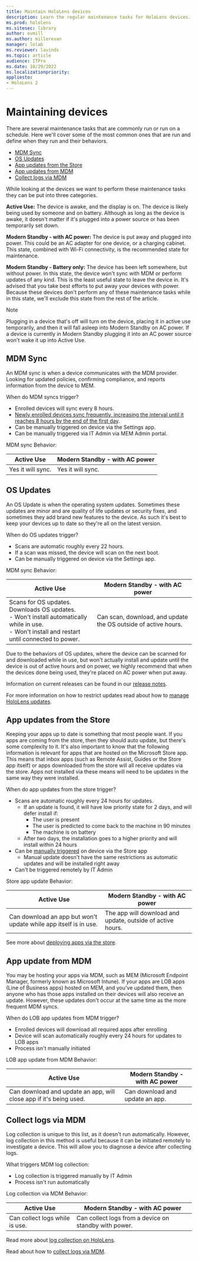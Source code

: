 ```yaml
---
title: Maintain HoloLens devices
description: Learn the regular maintenance tasks for HoloLens devices.
ms.prod: hololens
ms.sitesec: library
author: evmill
ms.author: millerevan
manager: lolab
ms.reviewer: lavinds
ms.topic: article
audience: ITPro
ms.date: 10/29/2022
ms.localizationpriority:
appliesto:
- HoloLens 2
---
```


# Maintaining devices

There are several maintenance tasks that are commonly run or run on a schedule. Here we'll cover some of the most common ones that are run and define when they run and their behaviors.

- [MDM Sync](#mdm-sync)
- [OS Updates](#os-updates)
- [App updates from the Store](#app-updates-from-the-store)
- [App updates from MDM](#app-update-from-mdm)
- [Collect logs via MDM](#collect-logs-via-mdm)

While looking at the devices we want to perform these maintenance tasks they can be put into three categories.

**Active Use:** The device is awake, and the display is on. The device is likely being used by someone and on battery. Although as long as the device is awake, it doesn't matter if it's plugged into a power source or has been temporarily set down.

**Modern Standby - with AC power:** The device is put away and plugged into power. This could be an AC adapter for one device, or a charging cabinet. This state, combined with Wi-Fi connectivity, is the recommended state for maintenance.

**Modern Standby - Battery only:** The device has been left somewhere, but without power. In this state, the device won't sync with MDM or perform updates of any kind. This is the least useful state to leave the device in. It's advised that you take best efforts to put away your devices with power. Because these devices don't perform any of these maintenance tasks while in this state, we'll exclude this state from the rest of the article.

> [!NOTE]
> Plugging in a device that's off will turn on the device, placing it in active use temporarily, and then it will fall asleep into Modern Standby on AC power. If a device is currently in Modern Standby plugging it into an AC power source won't wake it up into Active Use.

## MDM Sync

An MDM sync is when a device communicates with the MDM provider. Looking for updated policies, confirming compliance, and reports information from the device to MEM.

When do MDM syncs trigger?

- Enrolled devices will sync every 8 hours.
- [Newly enrolled devices sync frequently, increasing the interval until it reaches 8 hours by the end of the first day](/mem/intune/configuration/device-profile-troubleshoot#how-long-does-it-take-for-devices-to-get-a-policy-profile-or-app-after-they-are-assigned).
- Can be manually triggered on device via the Settings app.
- Can be manually triggered via IT Admin via MEM Admin portal.

MDM sync Behavior:

| Active Use | Modern Standby - with AC power |
| --- | --- |
| Yes it will sync. | Yes it will sync. |

## OS Updates

An OS Update is when the operating system updates. Sometimes these updates are minor and are quality of life updates or security fixes, and sometimes they add brand new features to the device. As such it's best to keep your devices up to date so they're all on the latest version.

When do OS updates trigger?

- Scans are automatic roughly every 22 hours.
- If a scan was missed, the device will scan on the next boot.
- Can be manually triggered on device via the Settings app.

MDM sync Behavior:

| Active Use | Modern Standby - with AC power |
| --- | --- |
| Scans for OS updates. Downloads OS updates. <br>  - Won't install automatically while in use. <br>  - Won't install and restart until connected to power. | Can scan, download, and update the OS outside of active hours. |

Due to the behaviors of OS updates, where the device can be scanned for and downloaded while in use, but won't actually install and update until the device is out of active hours and on power, we highly recommend that when the devices done being used, they're placed on AC power when put away.

Information on current releases can be found in our [release notes](hololens-release-notes.md).

For more information on how to restrict updates read about how to [manage HoloLens updates](hololens-updates.md).

## App updates from the Store

Keeping your apps up to date is something that most people want. If you apps are coming from the store, then they should auto update, but there's some complexity to it. It's also important to know that the following information is relevant for apps that are hosted on the Microsoft Store app. This means that inbox apps (such as Remote Assist, Guides or the Store app itself) or apps downloaded from the store will all receive updates via the store. Apps not installed via these means will need to be updates in the same way they were installed.

When do app updates from the store trigger?

- Scans are automatic roughly every 24 hours for updates.
  - If an update is found, it will have low priority state for 2 days, and will defer install if:
    - The user is present
    - The user is predicted to come back to the machine in 90 minutes
    - The machine is on battery
  - After two days, the installation goes to a higher priority and will install within 24 hours
- Can be [manually triggered](holographic-store-apps.md#update-apps) on device via the Store app
  - Manual update doesn't have the same restrictions as automatic updates and will be installed right away
- Can't be triggered remotely by IT Admin

Store app update Behavior:

| Active Use | Modern Standby - with AC power |
| --- | --- |
| Can download an app but won't update while app itself is in use. | The app will download and update, outside of active hours. |

See more about [deploying apps via the store](app-deploy-store-business.md).

## App update from MDM

You may be hosting your apps via MDM, such as MEM (Microsoft Endpoint Manager, formerly known as Microsoft Intune). If your apps are LOB apps (Line of Business apps) hosted on MEM, and you've updated them, then anyone who has those apps installed on their devices will also receive an update. However, these updates don't occur at the same time as the more frequent MDM syncs.

When do LOB app updates from MDM trigger?

- Enrolled devices will download all required apps after enrolling
- Device will scan automatically roughly every 24 hours for updates to LOB apps
- Process isn't manually initiated

LOB app update from MDM Behavior:

| Active Use | Modern Standby - with AC power |
| --- | --- |
| Can download and update an app, will close app if it's being used. | Can download and update an app. |

## Collect logs via MDM

Log collection is unique to this list, as it doesn't run automatically. However, log collection in this method is useful because it can be initiated remotely to investigate a device. This will allow you to diagnose a device after collecting logs.

What triggers MDM log collection:

- Log collection is triggered manually by IT Admin
- Process isn't run automatically

Log collection via MDM Behavior:

| Active Use | Modern Standby - with AC power |
| --- | --- |
| Can collect logs while is use. | Can collect logs from a device on standby with power. |

Read more about [log collection on HoloLens](hololens-diagnostic-logs.md#diagnosticlog-csp).

Read about how to [collect logs via MDM](/mem/intune/remote-actions/collect-diagnostics).
